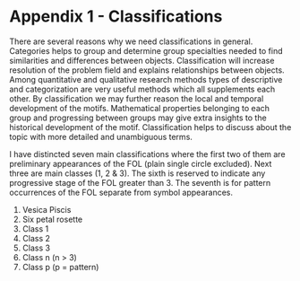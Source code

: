 # Appendix 1 - Classifications

There are several reasons why we need classifications in general. Categories helps to group and determine group specialties needed to find similarities and differences between objects. Classification will increase resolution of the problem field and explains relationships between objects. Among quantitative and qualitative research methods types of descriptive and categorization are very useful methods which all supplements each other. By classification we may further reason the local and temporal development of the motifs. Mathematical properties belonging to each group and progressing between groups may give extra insights to the historical development of the motif. Classification helps to discuss about the topic with more detailed and unambiguous terms.

I have distincted seven main classifications where the first two of them are preliminary appearances of the FOL (plain single circle excluded). Next three are main classes (1, 2 & 3). The sixth is reserved to indicate any progressive stage of the FOL greater than 3. The seventh is for pattern occurrences of the FOL separate from symbol appearances.

1. Vesica Piscis
2. Six petal rosette
3. Class 1
4. Class 2
5. Class 3
6. Class n (n > 3)
7. Class p (p = pattern)

<!--
## Vesica Piscis

## Six-petal rosette

## Class 1

## Class 2

## Class 3

## Class n

## Class p
-->
